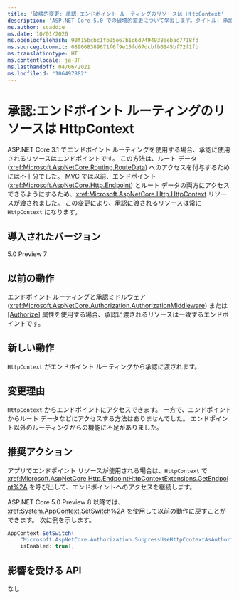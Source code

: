 ```yaml
---
title: '破壊的変更: 承認:エンドポイント ルーティングのリソースは HttpContext'
description: 'ASP.NET Core 5.0 での破壊的変更について学習します。タイトル: 承認: エンドポイント ルーティングのリソースは HttpContext'
ms.author: scaddie
ms.date: 10/01/2020
ms.openlocfilehash: 90f15bcbc1fb05e67b1c6d7494938eebac7718fd
ms.sourcegitcommit: 089068389671f6f9e15fd67dcbfb0145bf72f1fb
ms.translationtype: HT
ms.contentlocale: ja-JP
ms.lasthandoff: 04/06/2021
ms.locfileid: "106497882"
---
```

# <a name="authorization-resource-in-endpoint-routing-is-httpcontext"></a>承認:エンドポイント ルーティングのリソースは HttpContext

ASP.NET Core 3.1 でエンドポイント ルーティングを使用する場合、承認に使用されるリソースはエンドポイントです。 この方法は、ルート データ (<xref:Microsoft.AspNetCore.Routing.RouteData>) へのアクセスを付与するためには不十分でした。 MVC では以前、エンドポイント (<xref:Microsoft.AspNetCore.Http.Endpoint>) とルート データの両方にアクセスできるようにするため、<xref:Microsoft.AspNetCore.Http.HttpContext> リソースが渡されました。 この変更により、承認に渡されるリソースは常に `HttpContext` になります。

## <a name="version-introduced"></a>導入されたバージョン

5.0 Preview 7

## <a name="old-behavior"></a>以前の動作

エンドポイント ルーティングと承認ミドルウェア (<xref:Microsoft.AspNetCore.Authorization.AuthorizationMiddleware>) または [[Authorize]](xref:Microsoft.AspNetCore.Authorization.AuthorizeAttribute) 属性を使用する場合、承認に渡されるリソースは一致するエンドポイントです。

## <a name="new-behavior"></a>新しい動作

`HttpContext` がエンドポイント ルーティングから承認に渡されます。

## <a name="reason-for-change"></a>変更理由

`HttpContext` からエンドポイントにアクセスできます。 一方で、エンドポイントからルート データなどにアクセスする方法はありませんでした。 エンドポイント以外のルーティングからの機能に不足がありました。

## <a name="recommended-action"></a>推奨アクション

アプリでエンドポイント リソースが使用される場合は、`HttpContext` で <xref:Microsoft.AspNetCore.Http.EndpointHttpContextExtensions.GetEndpoint%2A> を呼び出して、エンドポイントへのアクセスを継続します。

ASP.NET Core 5.0 Preview 8 以降では、<xref:System.AppContext.SetSwitch%2A> を使用して以前の動作に戻すことができます。 次に例を示します。

```csharp
AppContext.SetSwitch(
    "Microsoft.AspNetCore.Authorization.SuppressUseHttpContextAsAuthorizationResource",
    isEnabled: true);
```

## <a name="affected-apis"></a>影響を受ける API

なし

<!--

### Category

ASP.NET Core

### Affected APIs

Not detectable via API analysis

-->

